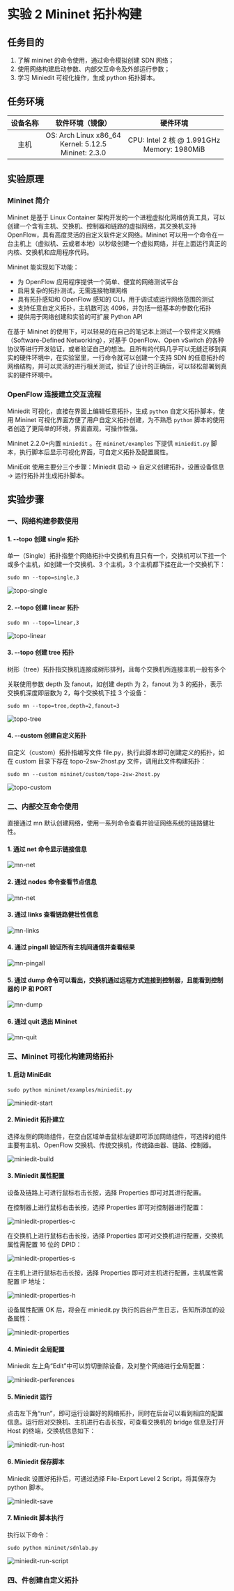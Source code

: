 # 实验 2 Mininet 拓扑构建

## 任务目的

1. 了解 mininet 的命令使用，通过命令模拟创建 SDN 网络；
2. 使用网络构建启动参数、内部交互命令及外部运行参数；
3. 学习 Miniedit 可视化操作，生成 python 拓扑脚本。

## 任务环境

| 设备名称 |                      软件环境（镜像）                       |                    硬件环境                    |
| :------: | :---------------------------------------------------------: | :--------------------------------------------: |
|   主机   | OS: Arch Linux x86_64<br/>Kernel: 5.12.5<br/>Mininet: 2.3.0 | CPU: Intel 2 核 @ 1.991GHz<br/>Memory: 1980MiB |

## 实验原理

### Mininet 简介

Mininet 是基于 Linux Container 架构开发的一个进程虚拟化网络仿真工具，可以创建一个含有主机、交换机、控制器和链路的虚拟网络，其交换机支持 OpenFlow，具有高度灵活的自定义软件定义网络。Mininet 可以用一个命令在一台主机上（虚拟机、云或者本地）以秒级创建一个虚拟网络，并在上面运行真正的内核、交换机和应用程序代码。

Mininet 能实现如下功能：

- 为 OpenFlow 应用程序提供一个简单、便宜的网络测试平台
- 启用复杂的拓扑测试，无需连接物理网络
- 具有拓扑感知和 OpenFlow 感知的 CLI，用于调试或运行网络范围的测试
- 支持任意自定义拓扑，主机数可达 4096，并包括一组基本的参数化拓扑
- 提供用于网络创建和实验的可扩展 Python API

在基于 Mininet 的使用下，可以轻易的在自己的笔记本上测试一个软件定义网络（Software-Defined Networking），对基于 OpenFlow、Open vSwitch 的各种协议等进行开发验证，或者验证自己的想法。且所有的代码几乎可以无缝迁移到真实的硬件环境中，在实验室里，一行命令就可以创建一个支持 SDN 的任意拓扑的网络结构，并可以灵活的进行相关测试，验证了设计的正确后，可以轻松部署到真实的硬件环境中。

### OpenFlow 连接建立交互流程

Miniedit 可视化，直接在界面上编辑任意拓扑，生成 `python` 自定义拓扑脚本，使用 Mininet 可视化界面方便了用户自定义拓扑创建，为不熟悉 `python` 脚本的使用者创造了更简单的环境，界面直观，可操作性强。

Mininet 2.2.0+内置 `miniedit` 。在 `mininet/examples` 下提供 `miniedit.py` 脚本，执行脚本后显示可视化界面，可自定义拓扑及配置属性。

MiniEdit 使用主要分三个步骤：Miniedit 启动 → 自定义创建拓扑，设置设备信息 → 运行拓扑并生成拓扑脚本。

## 实验步骤

### 一、网络构建参数使用

#### 1. --topo 创建 single 拓扑

单一（Single）拓扑指整个网络拓扑中交换机有且只有一个，交换机可以下挂一个或多个主机，如创建一个交换机、3 个主机，3 个主机都下挂在此一个交换机下：

```shell
sudo mn --topo=single,3
```

![topo-single](./topo-single.png)

#### 2. --topo 创建 linear 拓扑

```shell
sudo mn --topo=linear,3
```

![topo-linear](./topo-linear.png)

#### 3. --topo 创建 tree 拓扑

树形（tree）拓扑指交换机连接成树形排列，且每个交换机所连接主机一般有多个

关联使用参数 depth 及 fanout，如创建 depth 为 2，fanout 为 3 的拓扑，表示交换机深度即层数为 2，每个交换机下挂 3 个设备：

```shell
sudo mn --topo=tree,depth=2,fanout=3
```

![topo-tree](./topo-tree.png)

#### 4. --custom 创建自定义拓扑

自定义（custom）拓扑指编写文件 file.py，执行此脚本即可创建定义的拓扑，如在 custom 目录下存在 topo-2sw-2host.py 文件，调用此文件构建拓扑：

```shell
sudo mn --custom mininet/custom/topo-2sw-2host.py
```

![topo-custom](./topo-custom.png)

### 二、内部交互命令使用

直接通过 mn 默认创建网络，使用一系列命令查看并验证网络系统的链路健壮性。

#### 1. 通过 net 命令显示链接信息

![mn-net](./mn-net.png)

#### 2. 通过 nodes 命令查看节点信息

![mn-net](./mn-net.png)

#### 3. 通过 links 查看链路健壮性信息

![mn-links](./mn-links.png)

#### 4. 通过 pingall 验证所有主机间通信并查看结果

![mn-pingall](./mn-pingall.png)

#### 5. 通过 dump 命令可以看出，交换机通过远程方式连接到控制器，且能看到控制器的 IP 和 PORT

![mn-dump](./mn-dump.png)

#### 6. 通过 quit 退出 Mininet

![mn-quit](./mn-quit.png)

### 三、Mininet 可视化构建网络拓扑

#### 1. 启动 MiniEdit

```shell
sudo python mininet/examples/miniedit.py
```

![miniedit-start](./miniedit-start.png)

#### 2. Miniedit 拓扑建立

选择左侧的网络组件，在空白区域单击鼠标左键即可添加网络组件，可选择的组件主要有主机、OpenFlow 交换机、传统交换机，传统路由器、链路、控制器。

![miniedit-build](./miniedit-build.png)

#### 3. Miniedit 属性配置

设备及链路上可进行鼠标右击长按，选择 Properties 即可对其进行配置。

在控制器上进行鼠标右击长按，选择 Properties 即可对控制器进行配置：

![miniedit-properties-c](./miniedit-properties-c.png)

在交换机上进行鼠标右击长按，选择 Properties 即可对交换机进行配置，交换机属性需配置 16 位的 DPID：

![miniedit-properties-s](./miniedit-properties-s.png)

在主机上进行鼠标右击长按，选择 Properties 即可对主机进行配置，主机属性需配置 IP 地址：

![miniedit-properties-h](./miniedit-properties-h.png)

设备属性配置 OK 后，将会在 miniedit.py 执行的后台产生日志，告知所添加的设备属性：

![miniedit-properties](./miniedit-properties.png)

#### 4. Miniedit 全局配置

Miniedit 左上角“Edit”中可以剪切删除设备，及对整个网络进行全局配置：

![miniedit-perferences](./miniedit-perferences.png)

#### 5. Miniedit 运行

点击左下角“run”，即可运行设置好的网络拓扑，同时在后台可以看到相应的配置信息。运行后对交换机、主机进行右击长按，可查看交换机的 bridge 信息及打开 Host 的终端，交换机信息如下：

![miniedit-run-host](./miniedit-run-host.png)

#### 6. Miniedit 保存脚本

Miniedit 设置好拓扑后，可通过选择 File-Export Level 2 Script，将其保存为 python 脚本。

![miniedit-save](./miniedit-save.png)

#### 7. Miniedit 脚本执行

执行以下命令：

```shell
sudo python mininet/sdnlab.py
```

![miniedit-run-script](./miniedit-run-script.png)

### 四、件创建自定义拓扑

